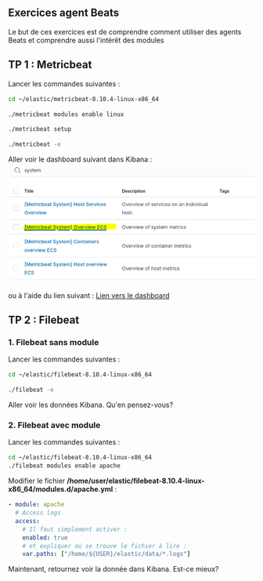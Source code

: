 
## Exercices agent Beats
Le but de ces exercices est de comprendre comment utiliser des agents Beats et comprendre aussi l'intérêt des modules

## TP 1 : Metricbeat
Lancer les commandes suivantes :
``` sh
cd ~/elastic/metricbeat-8.10.4-linux-x86_64
```
``` sh
./metricbeat modules enable linux
```
``` sh
./metricbeat setup
```
``` sh
./metricbeat -e
```
Aller voir le dashboard suivant dans Kibana :
![](
https://raw.githubusercontent.com/vincent2mots/elk/main/Beats/images/overview_ecs.PNG)

ou à l'aide du lien suivant :
[Lien vers le dashboard](http://localhost:5601/app/dashboards#/view/Metricbeat-system-overview-ecs?_g=())

## TP 2 : Filebeat
### 1. Filebeat sans module
Lancer les commandes suivantes :
``` sh
cd ~/elastic/filebeat-8.10.4-linux-x86_64
```
``` sh
./filebeat -e
```

Aller voir les données Kibana. Qu'en pensez-vous?

### 2. Filebeat avec module
Lancer les commandes suivantes :
``` sh
cd ~/elastic/filebeat-8.10.4-linux-x86_64
./filebeat modules enable apache
```

Modifier le fichier **/home/user/elastic/filebeat-8.10.4-linux-x86_64/modules.d/apache.yml** :

``` yml
- module: apache
  # Access logs
  access:
    # Il faut simplement activer :
    enabled: true
    # et expliquer où se trouve le fichier à lire :
    var.paths: ["/home/${USER}/elastic/data/*.logs"]
```

Maintenant, retournez voir la donnée dans Kibana. Est-ce mieux?

